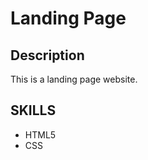 # Landing Page

## Description
This is a landing page website.

## SKILLS 
<ul>
  <li> HTML5 </li>
  <li> CSS </li>
  
</ul>
